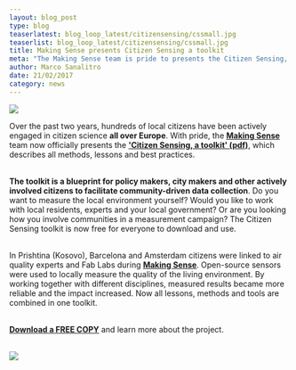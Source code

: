 ```yaml
---
layout: blog_post
type: blog
teaserlatest: blog_loop_latest/citizensensing/cssmall.jpg
teaserlist: blog_loop_latest/citizensensing/cssmall.jpg
title: Making Sense presents Citizen Sensing a toolkit
meta: "The Making Sense team is pride to presents the Citizen Sensing, a toolkit, which describes all methods, lessons and best practices, used and analyzed during the last 2 years of work."
author: Marco Sanalitro
date: 21/02/2017 
category: news
---
```


<img src= "http://www.fablabbcn.org/img/blog/blog_loop_latest/citizensensing/cs1.jpg" align="middle"> 
<br>

Over the past two years, hundreds of local citizens have been actively engaged in citizen science <strong>all over Europe</strong>. With pride, the <strong><a href="http://making-sense.eu/">Making Sense</a></strong> team now officially presents the <strong><a href="http://making-sense.eu/wp-content/uploads/2018/01/Citizen-Sensing-A-Toolkit.pdf">'Citizen Sensing, a toolkit' (pdf)</a></strong>, which describes all methods, lessons and best practices.<br><br>

<strong>The toolkit is a blueprint for policy makers, city makers and other actively involved citizens to facilitate community-driven data collection</strong>. Do you want to measure the local environment yourself? Would you like to work with local residents, experts and your local government? Or are you looking how you involve communities in a measurement campaign? The Citizen Sensing toolkit is now free for everyone to download and use.<br><br>

In Prishtina (Kosovo), Barcelona and Amsterdam citizens were linked to air quality experts and Fab Labs during <strong><a href="http://making-sense.eu/">Making Sense</a></strong>. Open-source sensors were used to locally measure the quality of the living environment. By working together with different disciplines, measured results became more reliable and the impact increased. Now all lessons, methods and tools are combined in one toolkit.<br><br>

<strong><a href="http://making-sense.eu/wp-content/uploads/2018/01/Citizen-Sensing-A-Toolkit.pdf">Download a FREE COPY</a></strong> and learn more about the project.<br><br>

<img src= "http://www.fablabbcn.org/img/blog/blog_loop_latest/citizensensing/cs2.jpg" align="middle"> 
<br>